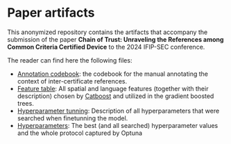 # Paper artifacts

This anonymized repository contains the artifacts that accompany the submission of the paper **Chain of Trust: Unraveling the References among Common Criteria Certified Device** to the 2024 IFIP-SEC conference.

The reader can find here the following files:
- [Annotation codebook](codebook.pdf): the codebook for the manual annotating the context of inter-certificate references.
- [Feature table](feature_table.csv): All spatial and language features (together with their description) chosen by [Catboost](https://catboost.ai/en/docs/concepts/python-reference_catboost_select_features) and utilized in the gradient boosted trees.
- [Hyperparameter tunning](hyperparameter_tunning.md): Description of all hyperparameters that were searched when finetunning the model.
- [Hyperparameters](hyperparameters/): The best (and all searched) hyperparameter values and the whole protocol captured by Optuna
